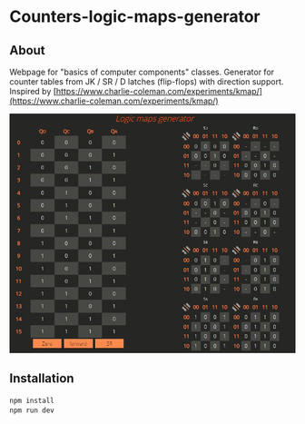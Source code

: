 # Counters-logic-maps-generator

## About

Webpage for "basics of computer components" classes. Generator for counter tables from JK / SR / D latches (flip-flops) with direction support. Inspired by [https://www.charlie-coleman.com/experiments/kmap/](https://www.charlie-coleman.com/experiments/kmap/)

![Demo](public/ss.jpg)

## Installation

```sh
npm install
npm run dev
```
